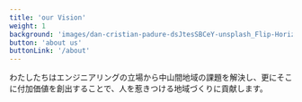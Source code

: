 ```yaml
---
title: 'our Vision'
weight: 1
background: 'images/dan-cristian-padure-dsJtesSBCeY-unsplash_Flip-Horizontal.jpg'
button: 'about us'
buttonLink: '/about'
---
```


わたしたちはエンジニアリングの立場から中山間地域の課題を解決し、更にそこに付加価値を創出することで、人を惹きつける地域づくりに貢献します。

